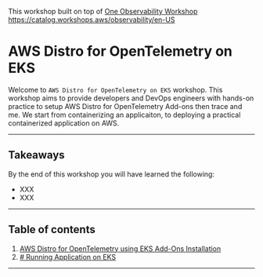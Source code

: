 This workshop built on top of [One Observability Workshop](https://catalog.workshops.aws/observability/en-US) https://catalog.workshops.aws/observability/en-US

# AWS Distro for OpenTelemetry on EKS

Welcome to `AWS Distro for OpenTelemetry on EKS` workshop. This workshop aims to provide developers and DevOps engineers with hands-on practice to setup AWS Distro for OpenTelemetry Add-ons then trace and me. We start from containerizing an applicaiton, to deploying a practical containerized application on AWS.

---
## Takeaways
By the end of this workshop you will have learned the following:

- XXX
- XXX

---

## Table of contents

1. [AWS Distro for OpenTelemetry using EKS Add-Ons Installation](1_eks_add_on.md)
2. [# Running Application on EKS](2_eks_app.md)

---
